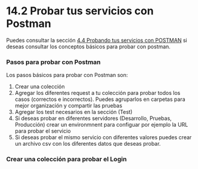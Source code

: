 # 14.2 Probar tus servicios con Postman

Puedes consultar la sección [4.4 Probando tus servicios con POSTMAN](https://abi.gitbook.io/net-core/4.-creando-tu-primer-servicio/4.4-probando-tus-servicios-con-postman) si deseas consultar los conceptos básicos para probar con postman.

### Pasos para probar con Postman

Los pasos básicos para probar con Postman son:

1. Crear una colección
2. Agregar los diferentes request a tu colección para probar todos los casos \(correctos e incorrectos\). Puedes agruparlos en carpetas para mejor organización y compartir las pruebas
3. Agregar los test necesarios en la sección \(Test\)
4. Si deseas probar en diferentes servidores \(Desarrollo, Pruebas, Producción\) crear un environmnent para configuar por ejemplo la URL para probar el servicio
5. Si deseas probar el mismo servicio con diferentes valores puedes crear un archivo csv  con los diferentes datos que deseas probar.

### Crear una colección para probar el Login





